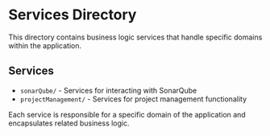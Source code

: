 # Services Directory

This directory contains business logic services that handle specific domains within the application.

## Services

- `sonarQube/` - Services for interacting with SonarQube
- `projectManagement/` - Services for project management functionality

Each service is responsible for a specific domain of the application and encapsulates related business logic.
